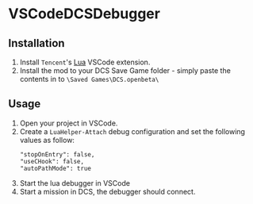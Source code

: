 # VSCodeDCSDebugger

## Installation

1. Install `Tencent`'s [Lua](https://marketplace.visualstudio.com/items?itemName=yinfei.luahelper) VSCode extension.
2. Install the mod to your DCS Save Game folder - simply paste the contents in to `\Saved Games\DCS.openbeta\`

## Usage

1. Open your project in VSCode.
2. Create a `LuaHelper-Attach` debug configuration and set the following values as follow:
    ```            
    "stopOnEntry": false,
    "useCHook": false,
    "autoPathMode": true
    ```
3. Start the lua debugger in VSCode
4. Start a mission in DCS, the debugger should connect.